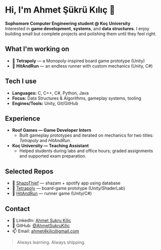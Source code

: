 # Hi, I'm Ahmet Şükrü Kılıç 👋

**Sophomore Computer Engineering student @ Koç University**  
Interested in **game development**, **systems**, and **data structures**. I enjoy building small but complete projects and polishing them until they feel right.

## What I'm working on
- 🎲 **Tetrapoly** — a Monopoly-inspired board game prototype (Unity)
- 🏃 **HitAndRun** — an endless runner with custom mechanics (Unity, C#)

## Tech I use
- **Languages:** C, C++, C#, Python, Java
- **Focus:** Data Structures & Algorithms, gameplay systems, tooling
- **Engines/Tools:** Unity, Git/GitHub

## Experience
- **Roof Games — Game Developer Intern**
  - Built gameplay prototypes and iterated on mechanics for two titles: *Tetrapoly* and *HitAndRun*.
- **Koç University — Teaching Assistant**
  - Helped students during labs and office hours; graded assignments and supported exam preparation.

## Selected Repos
- 🔐 [ShazoThief](https://github.com/AhmetSukruKilic/ShazoThief) — shazam + spotify app using database
- 🎲 [Tetrapoly](https://github.com/AhmetSukruKilic/Tetrapoly) — board-game prototype (Unity/ShaderLab)  
- 🏃 [HitAndRun](https://github.com/AhmetSukruKilic/HitAndRun) — runner game (Unity/C#)

## Contact
- 💼 LinkedIn: [Ahmet Sukru Kilic](https://www.linkedin.com/in/ahmet-sukru-kilic-189a11290/)
- 🐙 GitHub: [@AhmetSukruKilic](https://github.com/AhmetSukruKilic)
- 📫 Email: ahmet4kilic@gmail.com

> Always learning. Always shipping.
